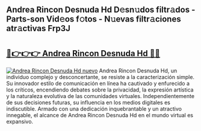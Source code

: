 ## Andrea Rincon Desnuda Hd D𝚎sn𝚞dos filtr𝚊dos - Parts-son Vid𝚎os f𝚘tos - N𝚞evas filtr𝚊ciones atr𝚊ctivas Frp3J

# <h2><a href="http://mbbbaq.tromn.icu/?c=Andrea+Rincon+Desnuda+Hd">🔗👉👉👉 Andrea Rincon Desnuda Hd 🔗🔗</a></h2>

[![Andrea Rincon Desnuda Hd nuevo](https://i.imgur.com/pEAQMta.gif)](http://mbbbaq.tromn.icu/?c=Andrea+Rincon+Desnuda+Hd)
Andrea Rincon Desnuda Hd, un individuo complejo y desconcertante, se resiste a la caracterización simple. Su innovador estilo de comunicación en línea ha cautivado y enfurecido a los críticos, encendiendo debates sobre la privacidad, la expresión artística y la naturaleza evolutiva de las comunidades virtuales. Independientemente de sus decisiones futuras, su influencia en los medios digitales es indiscutible. Armado con una dedicación inquebrantable y un atractivo innegable, el alcance de Andrea Rincon Desnuda Hd en el mundo virtual es expansivo.
